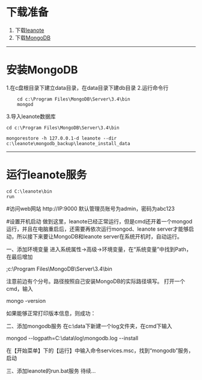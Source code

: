 
# 下载准备

 1. 下载[leanote](http://leanote.org)
 2. 下载[MongoDB](https://www.mongodb.com/download-center?jmp=nav#community)

----------


# 安装MongoDB
1.在c盘根目录下建立data目录，在data目录下建db目录
2.运行命令行
```
    cd c:\Program Files\MongoDB\Server\3.4\bin
    mongod
```

3.导入leanote数据库
```
cd c:\Program Files\MongoDB\Server\3.4\bin

mongorestore -h 127.0.0.1-d leanote --dir c:\leanote\mongodb_backup\leanote_install_data
```

----------


# 运行leanote服务

```
cd C:\leanote\bin
run
```

#访问web网站
http://IP:9000
默认管理员账号为admin，密码为abc123

#设置开机启动
做到这里，leanote已经正常运行，但是cmd还开着一个mongod运行，并且在电脑重启后，还需要再依次运行mongod、leanote server才能够启动，所以接下来要让MongoDB和leanote server在系统开机时，自动运行。

一、添加环境变量
进入系统属性->高级->环境变量，在“系统变量”中找到Path，在最后增加

;c:\Program Files\MongoDB\Server\3.4\bin

注意前边有个分号。路径按照自己安装MongoDB的实际路径填写。 
打开一个cmd，输入

mongo -version

如果能够正常打印版本信息，则成功：

二、添加mongodb服务
在c:\data下新建一个log文件夹，在cmd下输入

mongod --logpath=C:\data\log\mongodb.log --install

在【开始菜单】下的【运行】中输入命令services.msc，找到“mongodb”服务，启动

三、添加leanote的run.bat服务
待续…

 